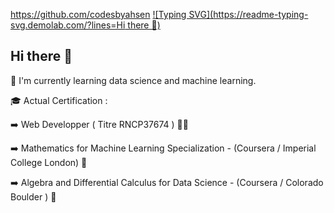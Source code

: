 https://github.com/codesbyahsen
[![Typing SVG](https://readme-typing-svg.demolab.com/?lines=Hi there 👋)](https://git.io/typing-svg)
## Hi there 👋

🔭 I'm currently learning data science and machine learning.

🎓 Actual Certification :

  ➡️ Web Developper ( Titre RNCP37674 ) 👨‍💻
  
  ➡️ Mathematics for Machine Learning Specialization  - (Coursera / Imperial College London) 🧮
  
  ➡️ Algebra and Differential Calculus for Data Science - (Coursera / Colorado Boulder ) 🧮
    


